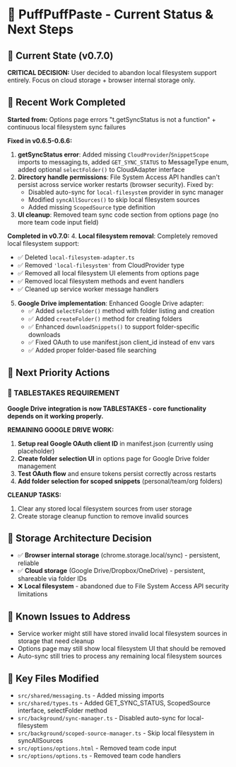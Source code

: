 # 🚀 PuffPuffPaste - Current Status & Next Steps

## 📍 Current State (v0.7.0)
**CRITICAL DECISION:** User decided to abandon local filesystem support entirely. Focus on cloud storage + browser internal storage only.

## 🔧 Recent Work Completed
**Started from:** Options page errors "t.getSyncStatus is not a function" + continuous local filesystem sync failures

**Fixed in v0.6.5-0.6.6:**
1. **getSyncStatus error**: Added missing `CloudProvider`/`SnippetScope` imports to messaging.ts, added `GET_SYNC_STATUS` to MessageType enum, added optional `selectFolder()` to CloudAdapter interface
2. **Directory handle permissions**: File System Access API handles can't persist across service worker restarts (browser security). Fixed by:
   - Disabled auto-sync for `local-filesystem` provider in sync manager
   - Modified `syncAllSources()` to skip local filesystem sources
   - Added missing `ScopedSource` type definition
3. **UI cleanup**: Removed team sync code section from options page (no more team code input field)

**Completed in v0.7.0:**
4. **Local filesystem removal**: Completely removed local filesystem support:
   - ✅ Deleted `local-filesystem-adapter.ts`
   - ✅ Removed `'local-filesystem'` from CloudProvider type
   - ✅ Removed all local filesystem UI elements from options page
   - ✅ Removed local filesystem methods and event handlers
   - ✅ Cleaned up service worker message handlers
5. **Google Drive implementation**: Enhanced Google Drive adapter:
   - ✅ Added `selectFolder()` method with folder listing and creation
   - ✅ Added `createFolder()` method for creating folders
   - ✅ Enhanced `downloadSnippets()` to support folder-specific downloads
   - ✅ Fixed OAuth to use manifest.json client_id instead of env vars
   - ✅ Added proper folder-based file searching

## 🎯 Next Priority Actions

### 🚨 TABLESTAKES REQUIREMENT
**Google Drive integration is now TABLESTAKES - core functionality depends on it working properly.**

**REMAINING GOOGLE DRIVE WORK:**
1. **Setup real Google OAuth client ID** in manifest.json (currently using placeholder)
2. **Create folder selection UI** in options page for Google Drive folder management
3. **Test OAuth flow** and ensure tokens persist correctly across restarts
4. **Add folder selection for scoped snippets** (personal/team/org folders)

**CLEANUP TASKS:**
1. Clear any stored local filesystem sources from user storage
2. Create storage cleanup function to remove invalid sources

## 💾 Storage Architecture Decision
- ✅ **Browser internal storage** (chrome.storage.local/sync) - persistent, reliable
- ✅ **Cloud storage** (Google Drive/Dropbox/OneDrive) - persistent, shareable via folder IDs
- ❌ **Local filesystem** - abandoned due to File System Access API security limitations

## 🐛 Known Issues to Address
- Service worker might still have stored invalid local filesystem sources in storage that need cleanup
- Options page may still show local filesystem UI that should be removed
- Auto-sync still tries to process any remaining local filesystem sources

## 📁 Key Files Modified
- `src/shared/messaging.ts` - Added missing imports
- `src/shared/types.ts` - Added GET_SYNC_STATUS, ScopedSource interface, selectFolder method
- `src/background/sync-manager.ts` - Disabled auto-sync for local-filesystem
- `src/background/scoped-source-manager.ts` - Skip local filesystem in syncAllSources
- `src/options/options.html` - Removed team code input
- `src/options/options.ts` - Removed team code handlers
